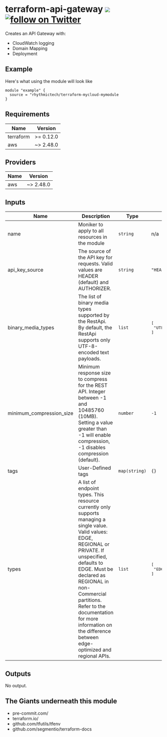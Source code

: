 # terraform-api-gateway [![](https://github.com/rhythmictech/terraform-api-gateway/workflows/pre-commit-check/badge.svg)](https://github.com/rhythmictech/terraform-api-gateway/actions) <a href="https://twitter.com/intent/follow?screen_name=RhythmicTech"><img src="https://img.shields.io/twitter/follow/RhythmicTech?style=social&logo=RhythmicTech" alt="follow on Twitter"></a>
Creates an API Gateway with:
- CloudWatch logging
- Domain Mapping
- Deployment

## Example
Here's what using the module will look like
```hcl
module "example" {
  source = "rhythmictech/terraform-mycloud-mymodule
}
```

<!-- BEGINNING OF PRE-COMMIT-TERRAFORM DOCS HOOK -->
## Requirements

| Name | Version |
|------|---------|
| terraform | >= 0.12.0 |
| aws | ~> 2.48.0 |

## Providers

| Name | Version |
|------|---------|
| aws | ~> 2.48.0 |

## Inputs

| Name | Description | Type | Default | Required |
|------|-------------|------|---------|:--------:|
| name | Moniker to apply to all resources in the module | `string` | n/a | yes |
| api\_key\_source | The source of the API key for requests. Valid values are HEADER (default) and AUTHORIZER. | `string` | `"HEADER"` | no |
| binary\_media\_types | The list of binary media types supported by the RestApi. By default, the RestApi supports only UTF-8-encoded text payloads. | `list` | <pre>[<br>  "UTF-8-encoded"<br>]</pre> | no |
| minimum\_compression\_size | Minimum response size to compress for the REST API. Integer between -1 and 10485760 (10MB). Setting a value greater than -1 will enable compression, -1 disables compression (default). | `number` | `-1` | no |
| tags | User-Defined tags | `map(string)` | `{}` | no |
| types | A list of endpoint types. This resource currently only supports managing a single value.<br>Valid values: EDGE, REGIONAL or PRIVATE. If unspecified, defaults to EDGE. Must be declared as REGIONAL in non-Commercial partitions.<br>Refer to the documentation for more information on the difference between edge-optimized and regional APIs. | `list` | <pre>[<br>  "EDGE"<br>]</pre> | no |

## Outputs

No output.

<!-- END OF PRE-COMMIT-TERRAFORM DOCS HOOK -->

## The Giants underneath this module
- pre-commit.com/
- terraform.io/
- github.com/tfutils/tfenv
- github.com/segmentio/terraform-docs
